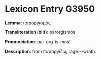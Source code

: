 # Lexicon Entry G3950

**Lemma**: παροργισμός

**Transliteration (xlit)**: parorgismós

**Pronunciation**: par-org-is-mos'

**Description**:
from παροργίζω; rage:--wrath.
